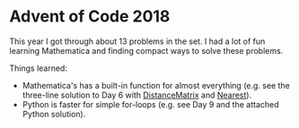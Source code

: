 # Advent of Code 2018

This year I got through about 13 problems in the set. I had a lot of fun learning Mathematica and finding compact ways to solve these problems.

Things learned:
* Mathematica's has a built-in function for almost everything (e.g. see the three-line solution to Day 6 with [DistanceMatrix](https://reference.wolfram.com/language/ref/DistanceMatrix.html) and [Nearest](https://reference.wolfram.com/language/ref/Nearest.html)).
* Python is faster for simple for-loops (e.g. see Day 9 and the attached Python solution).
